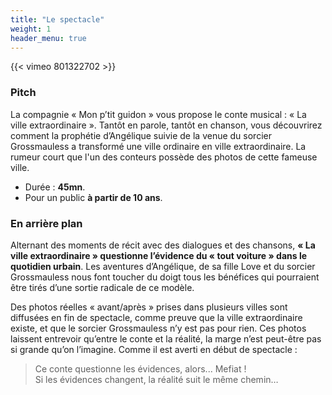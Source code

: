 ```yaml
---
title: "Le spectacle"
weight: 1
header_menu: true
---
```


{{< vimeo 801322702 >}}

### Pitch

La compagnie « Mon p’tit guidon » vous propose le conte musical : « La ville extraordinaire ». Tantôt en parole, tantôt en chanson, vous découvrirez comment la prophétie d’Angélique suivie de la venue du sorcier Grossmauless a transformé une ville ordinaire en ville extraordinaire. La rumeur court que l'un des conteurs possède des photos de cette fameuse ville. 

* Durée : **45mn**.
* Pour un public **à partir de 10 ans**.

### En arrière plan

Alternant des moments de récit avec des dialogues et des chansons, **« La ville extraordinaire » questionne l’évidence du « tout voiture » dans le quotidien urbain**. Les aventures d’Angélique, de sa fille Love et du sorcier Grossmauless nous font toucher du doigt tous les bénéfices qui pourraient être tirés d’une sortie radicale de ce modèle. 

Des photos réelles « avant/après » prises dans plusieurs villes sont diffusées en fin de spectacle, comme preuve que la ville extraordinaire existe, et que le sorcier Grossmauless n’y est pas pour rien. Ces photos laissent entrevoir qu’entre le conte et la réalité, la marge n’est peut-être pas si grande qu’on l’imagine. Comme il est averti en début de spectacle : 

> Ce conte questionne les évidences, alors... Mefiat !   
> Si les évidences changent, la réalité suit le même chemin…
